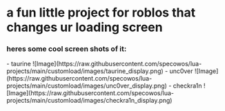 # a fun little project for roblos that changes ur loading screen
<h3>heres some cool screen shots of it:</h3>
- taurine ![Image](https://raw.githubusercontent.com/specowos/lua-projects/main/customload/images/taurine_display.png)
- unc0ver ![Image](https://raw.githubusercontent.com/specowos/lua-projects/main/customload/images/unc0ver_display.png)
- checkra1n ![Image](https://raw.githubusercontent.com/specowos/lua-projects/main/customload/images/checkra1n_display.png)
